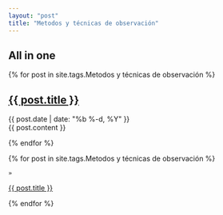 ```yaml
---
layout: "post"
title: "Metodos y técnicas de observación"
---
```



## All in one




{% for post in site.tags.Metodos y técnicas de observación %}

<article class='post'>
  <h1 class='post-title'>
    <a href="{{ site.path }}{{ post.url }}">
      {{ post.title }}
    </a>
  </h1>
  <div class="post-date">{{ post.date | date: "%b %-d, %Y" }}</div>
  {{ post.content }}
</article>

{% endfor %}




{% for post in site.tags.Metodos y técnicas de observación %}

<div>
  
    »
  <span class='post-title'>
    <a href="{{ site.path }}{{ post.url }}">{{ post.title }}</a>
  </span>
</div>

{% endfor %}



